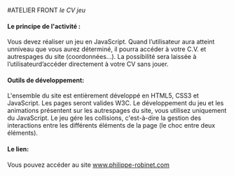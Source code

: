 #ATELIER FRONT *le CV jeu*

#### Le principe de l'activité :

Vous devez réaliser un jeu en JavaScript. 
Quand l’utilisateur aura atteint unniveau que vous aurez déterminé, 
il pourra accéder à votre C.V. et autrespages   du   site (coordonnées...).
La   possibilité   sera   laissée   à   l’utilisateurd’accéder directement à votre CV sans jouer.

#### Outils de développement:

L'ensemble   du   site est entièrement développé en HTML5, CSS3 et JavaScript. Les pages seront valides W3C.
Le développement du jeu et les animations présentent sur les autrespages du site, vous utilisez uniquement du JavaScript.
Le jeu gére les collisions, c'est-à-dire la gestion des interactions entre les différents éléments de la page (le choc entre deux éléments).


#### Le lien:

Vous pouvez accéder au site www.philippe-robinet.com


